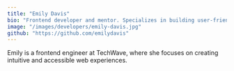 ```yaml
---
title: "Emily Davis"
bio: "Frontend developer and mentor. Specializes in building user-friendly interfaces and web applications."
image: "/images/developers/emily-davis.jpg"
github: "https://github.com/emilydavis"
---
```


Emily is a frontend engineer at TechWave, where she focuses on creating intuitive and accessible web experiences.
